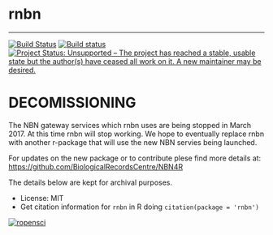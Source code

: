 # rnbn
------

[![Build Status](https://api.travis-ci.org/ropensci/rnbn.png)](https://travis-ci.org/ropensci/rnbn)
[![Build status](https://ci.appveyor.com/api/projects/status/hcu0r1oaiamkvq1r?svg=true)](https://ci.appveyor.com/project/sckott/rnbn)
[![Project Status: Unsupported – The project has reached a stable, usable state but the author(s) have ceased all work on it. A new maintainer may be desired.](http://www.repostatus.org/badges/latest/unsupported.svg)](http://www.repostatus.org/#unsupported)

DECOMISSIONING
==============

The NBN gateway services which rnbn uses are being stopped in March 2017. At this time rnbn will stop working. We hope to eventually replace rnbn with another r-package that will use the new NBN servies being launched.

For updates on the new package or to contribute plese find more details at: https://github.com/BiologicalRecordsCentre/NBN4R

The details below are kept for archival purposes.

* License: MIT
* Get citation information for `rnbn` in R doing `citation(package = 'rnbn')`

[![ropensci](http://ropensci.org/public_images/github_footer.png)](http://ropensci.org)
